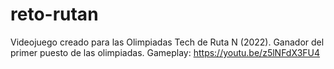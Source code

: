 # reto-rutan
Videojuego creado para las Olimpiadas Tech de Ruta N (2022). Ganador del primer puesto de las olimpiadas.
Gameplay: https://youtu.be/z5lNFdX3FU4
